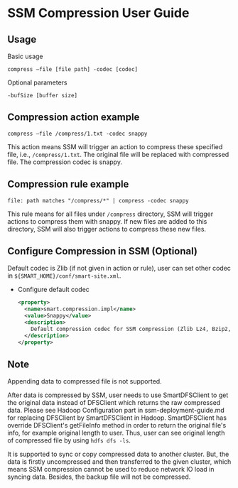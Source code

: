 # SSM Compression User Guide

## Usage
Basic usage
```
compress –file [file path] -codec [codec]
```

Optional parameters
```
-bufSize [buffer size]
```

## Compression action example

```
compress –file /compress/1.txt -codec snappy
```

This action means SSM will trigger an action to compress these specified file, i.e., `/compress/1.txt`. The original file will be replaced with compressed file. The compression codec is snappy.

## Compression rule example

```
file: path matches "/compress/*" | compress -codec snappy
```

This rule means for all files under `/compress` directory, SSM will trigger actions to compress them with snappy. If new files are added to this directory, SSM will also trigger actions to compress these new files.

## Configure Compression in SSM (Optional)

Default codec is Zlib (if not given in action or rule), user can set other codec in `${SMART_HOME}/conf/smart-site.xml`.
* Configure default codec
  ```xml
  <property>
    <name>smart.compression.impl</name>
    <value>Snappy</value>
    <description>
      Default compression codec for SSM compression (Zlib Lz4, Bzip2, snappy).
    </description>
  </property>
  ```

## Note

Appending data to compressed file is not supported.

After data is compressed by SSM, user needs to use SmartDFSClient to get the original data instead of DFSClient which returns the raw compressed data. Please see Hadoop Configuration part in ssm-deployment-guide.md
for replacing DFSClient by SmartDFSClient in Hadoop. SmartDFSClient has override DFSClient's getFileInfo method in order to return the original file's info, for example original length to user. Thus, user can see
original length of compressed file by using `hdfs dfs -ls`.

It is supported to sync or copy compressed data to another cluster. But, the data is firstly uncompressed and then transferred to the given cluster, which means SSM compression cannot be used to reduce network IO load
in syncing data. Besides, the backup file will not be compressed.